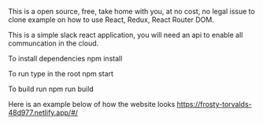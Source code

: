 This is a open source, free, take home with you, at no cost, no legal issue to clone example on how to use React, Redux, React Router DOM.

This is a simple slack react application, you will need an api to enable all communcation in the cloud.

To install dependencies
npm install

To run type in the root
npm start

To build run
npm run build

Here is an example below of how the website looks https://frosty-torvalds-48d977.netlify.app/#/
